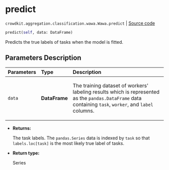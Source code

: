 # predict
`crowdkit.aggregation.classification.wawa.Wawa.predict` | [Source code](https://github.com/Toloka/crowd-kit/blob/v1.2.1/crowdkit/aggregation/classification/wawa.py#L67)

```python
predict(self, data: DataFrame)
```

Predicts the true labels of tasks when the model is fitted.

## Parameters Description

| Parameters | Type | Description |
| :----------| :----| :-----------|
`data`|**DataFrame**|<p>The training dataset of workers&#x27; labeling results which is represented as the `pandas.DataFrame` data containing `task`, `worker`, and `label` columns.</p>

* **Returns:**

  The task labels. The `pandas.Series` data is indexed by `task`
so that `labels.loc[task]` is the most likely true label of tasks.

* **Return type:**

  Series
